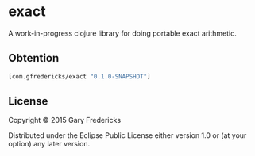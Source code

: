 # exact

A work-in-progress clojure library for doing portable exact
arithmetic.

## Obtention

``` clojure
[com.gfredericks/exact "0.1.0-SNAPSHOT"]
```

## License

Copyright © 2015 Gary Fredericks

Distributed under the Eclipse Public License either version 1.0 or (at
your option) any later version.

